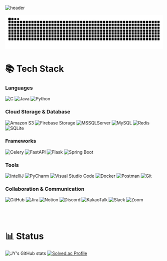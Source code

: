 ![header](https://capsule-render.vercel.app/api?type=waving&height=200&text=Welcome!&fontSize=75&color=0:d9f1f1,100:d1c4e9&section=header&fontColor=746d7a)

<img src="https://github.com/yim0327/yim0327/blob/output/github-contribution-grid-snake.svg"/>

<br/>

# 📚 Tech Stack
### Languages
![C](https://img.shields.io/badge/c-%2300599C.svg?style=for-the-badge&logo=c&logoColor=white)
![Java](https://img.shields.io/badge/java-%23ED8B00.svg?style=for-the-badge&logo=openjdk&logoColor=white)
![Python](https://img.shields.io/badge/python-3670A0?style=for-the-badge&logo=python&logoColor=ffdd54)

### Cloud Storage & Database
![Amazon S3](https://img.shields.io/badge/Amazon%20S3-FF9900?style=for-the-badge&logo=amazons3&logoColor=white)
![Firebase Storage](https://img.shields.io/badge/firebase%20Storage-EB743B?style=for-the-badge&logo=firebase&logoColor=white)
![MSSQLServer](https://img.shields.io/badge/ms%20sql%20server-CC2927?style=for-the-badge&logo=microsoft%20sql%20server&logoColor=white)
![MySQL](https://img.shields.io/badge/mysql-4479A1.svg?style=for-the-badge&logo=mysql&logoColor=white)
![Redis](https://img.shields.io/badge/redis-%23DD0031.svg?style=for-the-badge&logo=redis&logoColor=white)
![SQLite](https://img.shields.io/badge/sqlite-%2307405e.svg?style=for-the-badge&logo=sqlite&logoColor=white)

### Frameworks
![Celery](https://img.shields.io/badge/-Celery-37814A?style=for-the-badge&logo=celery&logoColor=white)
![FastAPI](https://img.shields.io/badge/FastAPI-005571?style=for-the-badge&logo=fastapi)
![Flask](https://img.shields.io/badge/flask-white?style=for-the-badge&logo=flask&logoColor=black)
![Spring Boot](https://img.shields.io/badge/-Spring_Boot-6DB33F?style=for-the-badge&logo=spring-boot&logoColor=white)

### Tools
![IntelliJ](https://img.shields.io/badge/IntelliJ-%23483699.svg?style=for-the-badge&logo=intellij-idea&logoColor=white)
![PyCharm](https://img.shields.io/badge/-PyCharm-%2376B900.svg?style=for-the-badge&logo=pycharm&logoColor=white)
![Visual Studio Code](https://img.shields.io/badge/Visual%20Studio%20Code-0078d7.svg?style=for-the-badge&logo=visual-studio-code&logoColor=white)
![Docker](https://img.shields.io/badge/docker-2496ED.svg?style=for-the-badge&logo=docker&logoColor=white)
![Postman](https://img.shields.io/badge/Postman-FF6C37?style=for-the-badge&logo=postman&logoColor=white)
![Git](https://img.shields.io/badge/git-%23F05033.svg?style=for-the-badge&logo=git&logoColor=white)

### Collaboration & Communication
![GitHub](https://img.shields.io/badge/github-%23121011.svg?style=for-the-badge&logo=github&logoColor=white)
![Jira](https://img.shields.io/badge/jira-%230A0FFF.svg?style=for-the-badge&logo=jira&logoColor=white)
![Notion](https://img.shields.io/badge/Notion-white?style=for-the-badge&logo=notion&logoColor=gray)
![Discord](https://img.shields.io/badge/Discord-%235865F2.svg?style=for-the-badge&logo=discord&logoColor=white)
![KakaoTalk](https://img.shields.io/badge/kakaotalk-ffcd00.svg?style=for-the-badge&logo=kakaotalk&logoColor=000000)
![Slack](https://img.shields.io/badge/Slack-4A154B?style=for-the-badge&logo=slack&logoColor=white)
![Zoom](https://img.shields.io/badge/Zoom-2D8CFF?style=for-the-badge&logo=zoom&logoColor=white)

<br/>
<br/>

# 📊 Status
![JY's GitHub stats](https://github-readme-stats.vercel.app/api?username=yim0327&show_icons=true&theme=material-palenight)
[![Solved.ac Profile](http://mazassumnida.wtf/api/v2/generate_badge?boj=yim0327)](https://solved.ac/yim0327/)
